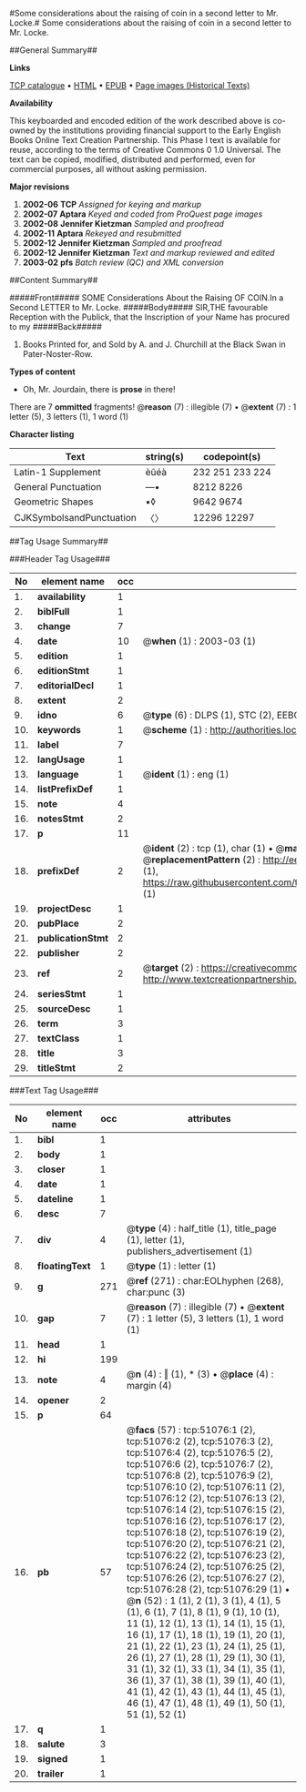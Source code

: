 #Some considerations about the raising of coin in a second letter to Mr. Locke.#
Some considerations about the raising of coin in a second letter to Mr. Locke.

##General Summary##

**Links**

[TCP catalogue](http://www.ota.ox.ac.uk/tcp/)  • 
[HTML](http://tei.it.ox.ac.uk/tcp/Texts-HTML/free/A60/A60769.html)  • 
[EPUB](http://tei.it.ox.ac.uk/tcp/Texts-EPUB/free/A60/A60769.epub) • 
[Page images (Historical Texts)](https://data.historicaltexts.jisc.ac.uk/view?pubId=eebo-11929091e&pageId=eebo-11929091e-51076-1)

**Availability**

This keyboarded and encoded edition of the
	       work described above is co-owned by the institutions
	       providing financial support to the Early English Books
	       Online Text Creation Partnership. This Phase I text is
	       available for reuse, according to the terms of Creative
	       Commons 0 1.0 Universal. The text can be copied,
	       modified, distributed and performed, even for
	       commercial purposes, all without asking permission.

**Major revisions**

1. __2002-06__ __TCP__ *Assigned for keying and markup*
1. __2002-07__ __Aptara__ *Keyed and coded from ProQuest page images*
1. __2002-08__ __Jennifer Kietzman__ *Sampled and proofread*
1. __2002-11__ __Aptara__ *Rekeyed and resubmitted*
1. __2002-12__ __Jennifer Kietzman__ *Sampled and proofread*
1. __2002-12__ __Jennifer Kietzman__ *Text and markup reviewed and edited*
1. __2003-02__ __pfs__ *Batch review (QC) and XML conversion*

##Content Summary##

#####Front#####
SOME
Considerations
About the Raising
OF
COIN.In a Second LETTER to Mr. Locke.
#####Body#####
SIR,THE favourable Reception with the
Publick, that the Inscription of your
Name has procured to my 
#####Back#####

1. Books Printed for, and Sold by A. and J. Churchill at
the Black Swan in Pater-Noster-Row.

**Types of content**

  * Oh, Mr. Jourdain, there is **prose** in there!

There are 7 **ommitted** fragments! 
 @__reason__ (7) : illegible (7)  •  @__extent__ (7) : 1 letter (5), 3 letters (1), 1 word (1)

**Character listing**


|Text|string(s)|codepoint(s)|
|---|---|---|
|Latin-1 Supplement|èûéà|232 251 233 224|
|General Punctuation|—•|8212 8226|
|Geometric Shapes|▪◊|9642 9674|
|CJKSymbolsandPunctuation|〈〉|12296 12297|

##Tag Usage Summary##

###Header Tag Usage###

|No|element name|occ|attributes|
|---|---|---|---|
|1.|__availability__|1||
|2.|__biblFull__|1||
|3.|__change__|7||
|4.|__date__|10| @__when__ (1) : 2003-03 (1)|
|5.|__edition__|1||
|6.|__editionStmt__|1||
|7.|__editorialDecl__|1||
|8.|__extent__|2||
|9.|__idno__|6| @__type__ (6) : DLPS (1), STC (2), EEBO-CITATION (1), OCLC (1), VID (1)|
|10.|__keywords__|1| @__scheme__ (1) : http://authorities.loc.gov/ (1)|
|11.|__label__|7||
|12.|__langUsage__|1||
|13.|__language__|1| @__ident__ (1) : eng (1)|
|14.|__listPrefixDef__|1||
|15.|__note__|4||
|16.|__notesStmt__|2||
|17.|__p__|11||
|18.|__prefixDef__|2| @__ident__ (2) : tcp (1), char (1)  •  @__matchPattern__ (2) : ([0-9\-]+):([0-9IVX]+) (1), (.+) (1)  •  @__replacementPattern__ (2) : http://eebo.chadwyck.com/downloadtiff?vid=$1&page=$2 (1), https://raw.githubusercontent.com/textcreationpartnership/Texts/master/tcpchars.xml#$1 (1)|
|19.|__projectDesc__|1||
|20.|__pubPlace__|2||
|21.|__publicationStmt__|2||
|22.|__publisher__|2||
|23.|__ref__|2| @__target__ (2) : https://creativecommons.org/publicdomain/zero/1.0/ (1), http://www.textcreationpartnership.org/docs/. (1)|
|24.|__seriesStmt__|1||
|25.|__sourceDesc__|1||
|26.|__term__|3||
|27.|__textClass__|1||
|28.|__title__|3||
|29.|__titleStmt__|2||


###Text Tag Usage###

|No|element name|occ|attributes|
|---|---|---|---|
|1.|__bibl__|1||
|2.|__body__|1||
|3.|__closer__|1||
|4.|__date__|1||
|5.|__dateline__|1||
|6.|__desc__|7||
|7.|__div__|4| @__type__ (4) : half_title (1), title_page (1), letter (1), publishers_advertisement (1)|
|8.|__floatingText__|1| @__type__ (1) : letter (1)|
|9.|__g__|271| @__ref__ (271) : char:EOLhyphen (268), char:punc (3)|
|10.|__gap__|7| @__reason__ (7) : illegible (7)  •  @__extent__ (7) : 1 letter (5), 3 letters (1), 1 word (1)|
|11.|__head__|1||
|12.|__hi__|199||
|13.|__note__|4| @__n__ (4) : ‖ (1), * (3)  •  @__place__ (4) : margin (4)|
|14.|__opener__|2||
|15.|__p__|64||
|16.|__pb__|57| @__facs__ (57) : tcp:51076:1 (2), tcp:51076:2 (2), tcp:51076:3 (2), tcp:51076:4 (2), tcp:51076:5 (2), tcp:51076:6 (2), tcp:51076:7 (2), tcp:51076:8 (2), tcp:51076:9 (2), tcp:51076:10 (2), tcp:51076:11 (2), tcp:51076:12 (2), tcp:51076:13 (2), tcp:51076:14 (2), tcp:51076:15 (2), tcp:51076:16 (2), tcp:51076:17 (2), tcp:51076:18 (2), tcp:51076:19 (2), tcp:51076:20 (2), tcp:51076:21 (2), tcp:51076:22 (2), tcp:51076:23 (2), tcp:51076:24 (2), tcp:51076:25 (2), tcp:51076:26 (2), tcp:51076:27 (2), tcp:51076:28 (2), tcp:51076:29 (1)  •  @__n__ (52) : 1 (1), 2 (1), 3 (1), 4 (1), 5 (1), 6 (1), 7 (1), 8 (1), 9 (1), 10 (1), 11 (1), 12 (1), 13 (1), 14 (1), 15 (1), 16 (1), 17 (1), 18 (1), 19 (1), 20 (1), 21 (1), 22 (1), 23 (1), 24 (1), 25 (1), 26 (1), 27 (1), 28 (1), 29 (1), 30 (1), 31 (1), 32 (1), 33 (1), 34 (1), 35 (1), 36 (1), 37 (1), 38 (1), 39 (1), 40 (1), 41 (1), 42 (1), 43 (1), 44 (1), 45 (1), 46 (1), 47 (1), 48 (1), 49 (1), 50 (1), 51 (1), 52 (1)|
|17.|__q__|1||
|18.|__salute__|3||
|19.|__signed__|1||
|20.|__trailer__|1||
